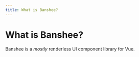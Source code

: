 ```yaml
---
title: What is Banshee?
---
```


# What is Banshee?

Banshee is a _mostly_ renderless UI component library for Vue.